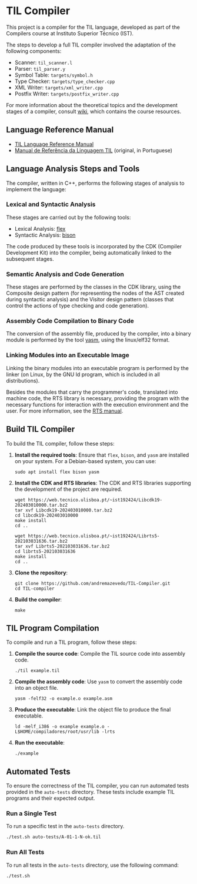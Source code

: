 # TIL Compiler

This project is a compiler for the TIL language, developed as part of the Compilers course at Instituto Superior Técnico (IST).

The steps to develop a full TIL compiler involved the adaptation of the following components:
- Scanner: `til_scanner.l`
- Parser: `til_parser.y`
- Symbol Table: `targets/symbol.h`
- Type Checker: `targets/type_checker.cpp`
- XML Writer: `targets/xml_writer.cpp`
- Postfix Writer: `targets/postfix_writer.cpp`

For more information about the theoretical topics and the development stages of a compiler, consult [wiki](https://web.tecnico.ulisboa.pt/~david.matos/w/pt/index.php/Compiladores), which contains the course resources.

## Language Reference Manual

- [TIL Language Reference Manual](REFERENCE_MANUAL.md)
- [Manual de Referência da Linguagem TIL](https://web.tecnico.ulisboa.pt/~david.matos/w/pt/index.php/Compiladores/Projecto_de_Compiladores/Projecto_2023-2024/Manual_de_Refer%C3%AAncia_da_Linguagem_TIL) (original, in Portuguese)

## Language Analysis Steps and Tools

The compiler, written in C++, performs the following stages of analysis to implement the language:

### Lexical and Syntactic Analysis

These stages are carried out by the following tools:
- Lexical Analysis: [flex](https://github.com/westes/flex)
- Syntactic Analysis: [bison](https://www.gnu.org/software/bison/)

The code produced by these tools is incorporated by the CDK (Compiler Development Kit) into the compiler, being automatically linked to the subsequent stages.

### Semantic Analysis and Code Generation

These stages are performed by the classes in the CDK library, using the Composite design pattern (for representing the nodes of the AST created during syntactic analysis) and the Visitor design pattern (classes that control the actions of type checking and code generation).

### Assembly Code Compilation to Binary Code

The conversion of the assembly file, produced by the compiler, into a binary module is performed by the tool [yasm](http://yasm.tortall.net/), using the linux/elf32 format.

### Linking Modules into an Executable Image

Linking the binary modules into an executable program is performed by the linker (on Linux, by the GNU ld program, which is included in all distributions).

Besides the modules that carry the programmer's code, translated into machine code, the RTS library is necessary, providing the program with the necessary functions for interaction with the execution environment and the user. For more information, see the [RTS manual](https://web.tecnico.ulisboa.pt/~david.matos/w/pt/index.php/Manual_da_RTS).

## Build TIL Compiler

To build the TIL compiler, follow these steps:

1. **Install the required tools**:
   Ensure that `flex`, `bison`, and `yasm` are installed on your system. For a Debian-based system, you can use:
   ```
   sudo apt install flex bison yasm
   ```

2. **Install the CDK and RTS libraries**:
   The CDK and RTS libraries supporting the development of the project are required.
   ```
   wget https://web.tecnico.ulisboa.pt/~ist192424/Libcdk19-202403010000.tar.bz2 
   tar xvf Libcdk19-202403010000.tar.bz2
   cd libcdk19-202403010000
   make install
   cd ..

   wget https://web.tecnico.ulisboa.pt/~ist192424/Librts5-202103031636.tar.bz2
   tar xvf Librts5-202103031636.tar.bz2
   cd librts5-202103031636
   make install
   cd ..
   ```

3. **Clone the repository**:
   ```
   git clone https://github.com/andremazevedo/TIL-Compiler.git
   cd TIL-compiler
   ```

4. **Build the compiler**:
   ```
   make
   ```

## TIL Program Compilation

To compile and run a TIL program, follow these steps:

1. **Compile the source code**:
   Compile the TIL source code into assembly code.
   ```
   ./til example.til
   ```

2. **Compile the assembly code**:
   Use `yasm` to convert the assembly code into an object file.
   ```
   yasm -felf32 -o example.o example.asm
   ```

3. **Produce the executable**:
   Link the object file to produce the final executable.
   ```
   ld -melf_i386 -o example example.o -L$HOME/compiladores/root/usr/lib -lrts
   ```

4. **Run the executable**:
   ```
   ./example
   ```

## Automated Tests

To ensure the correctness of the TIL compiler, you can run automated tests provided in the `auto-tests` directory. These tests include example TIL programs and their expected output.

### Run a Single Test

To run a specific test in the `auto-tests` directory.
```sh
./test.sh auto-tests/A-01-1-N-ok.til
```

### Run All Tests

To run all tests in the `auto-tests` directory, use the following command:
```sh
./test.sh
```
